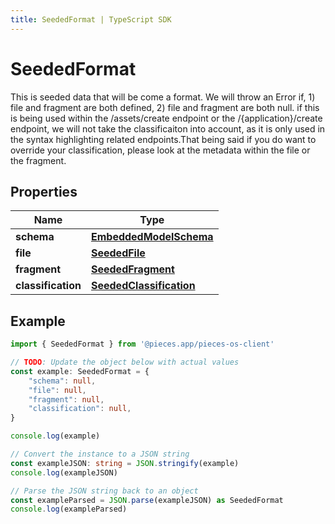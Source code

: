 ```yaml
---
title: SeededFormat | TypeScript SDK
---
```



# SeededFormat

This is seeded data that will be come a format.  We will throw an Error if, 1) file and fragment are both defined, 2) file and fragment are both null.  if this is being used within the /assets/create endpoint or the /\{application\}/create endpoint, we will not take the classificaiton into account, as it is only used in the syntax highlighting related endpoints.That being said if you do want to override your classification, please look at the metadata within the file or the fragment.

## Properties

Name | Type
------------ | -------------
**schema** | [**EmbeddedModelSchema**](EmbeddedModelSchema)
**file** | [**SeededFile**](SeededFile)
**fragment** | [**SeededFragment**](SeededFragment)
**classification** | [**SeededClassification**](SeededClassification)

## Example

```typescript
import { SeededFormat } from '@pieces.app/pieces-os-client'

// TODO: Update the object below with actual values
const example: SeededFormat = {
    "schema": null,
    "file": null,
    "fragment": null,
    "classification": null,
}

console.log(example)

// Convert the instance to a JSON string
const exampleJSON: string = JSON.stringify(example)
console.log(exampleJSON)

// Parse the JSON string back to an object
const exampleParsed = JSON.parse(exampleJSON) as SeededFormat
console.log(exampleParsed)
```


